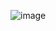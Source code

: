 ​![image](https://user-images.githubusercontent.com/96529109/212661688-843fcbe2-2837-4efe-8d28-6f9204a31b59.png)
